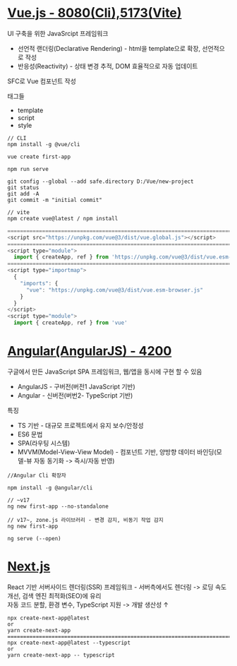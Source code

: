 <h1><a href="https://ko.vuejs.org/guide/introduction.html">Vue.js - 8080(Cli),5173(Vite)</a></h1>
UI 구축을 위한 JavaSrcipt 프레임워크<br>

- 선언적 랜더링(Declarative Rendering) - html을 template으로 확장, 선언적으로 작성
- 반응성(Reactivity) - 상태 변경 추적, DOM 효율적으로 자동 업데이트

SFC로 Vue 컴포넌트 작성<br>

태그들<br>
- template
- script
- style

```
// CLI
npm install -g @vue/cli

vue create first-app

npm run serve

git config --global --add safe.directory D:/Vue/new-project
git status
git add -A
git commit -m "initial commit"

// vite
npm create vue@latest / npm install
```
```js
============================================================================
<script src="https://unpkg.com/vue@3/dist/vue.global.js"></script>
============================================================================
<script type="module">
  import { createApp, ref } from 'https://unpkg.com/vue@3/dist/vue.esm-browser.js'
============================================================================
<script type="importmap">
  {
    "imports": {
      "vue": "https://unpkg.com/vue@3/dist/vue.esm-browser.js"
    }
  }
</script>
<script type="module">
  import { createApp, ref } from 'vue'
```

<h1><a href="https://angularjs.org/">Angular(AngularJS) - 4200</a></h1>
구글에서 만든 JavaScript SPA 프레임워크, 웹/앱을 동시에 구현 할 수 있음<br>

- AngularJS - 구버전(버전1 JavaScript 기반)
- Angular - 신버전(버번2- TypeScript 기반)

특징<br>
- TS 기반 - 대규모 프로젝트에서 유지 보수/안정성
- ES6 문법
- SPA(라우팅 시스템)
- MVVM(Model-View-View Model) - 컴포넌트 기반, 양방향 데이터 바인딩(모델-뷰 자동 동기화 -> 즉시/자동 반영)

```
//Angular Cli 확장자

npm install -g @angular/cli

// ~v17
ng new first-app --no-standalone

// v17~, zone.js 라이브러리 - 변경 감지, 비동기 작업 감지
ng new first-app

ng serve (--open)
```
  
<h1><a href="https://nextjs.org/">Next.js</a></h1>
React 기반 서버사이드 렌더링(SSR) 프레임워크 - 서버측에서도 렌더링 -> 로딩 속도 개선, 검색 엔진 최적화(SEO)에 유리<br>
자동 코드 분할, 환경 변수, TypeScript 지원 -> 개발 생산성 ↑<br>

```
npx create-next-app@latest
or
yarn create-next-app
============================================================================
npx create-next-app@latest --typescript
or
yarn create-next-app -- typescript
```
